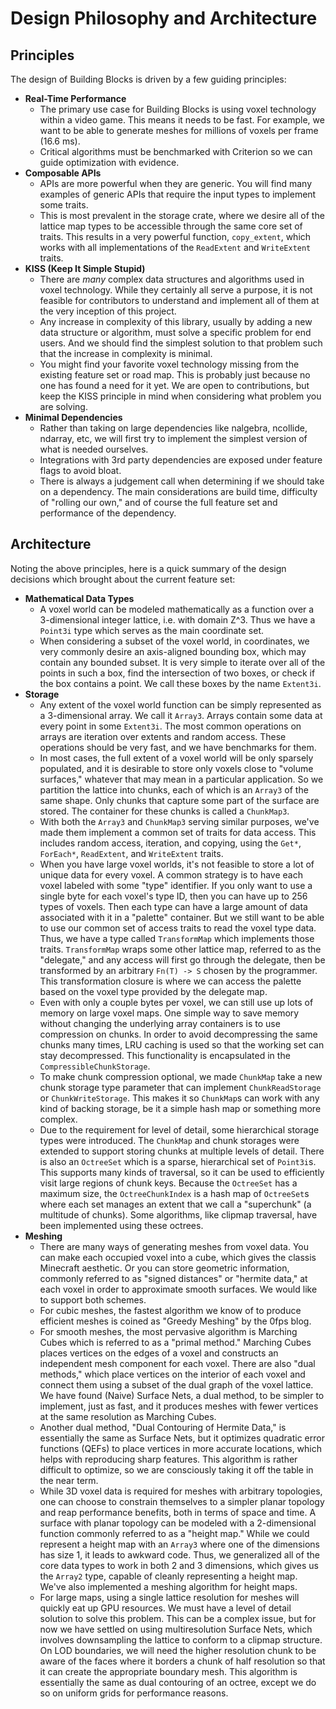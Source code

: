 # Design Philosophy and Architecture

## Principles

The design of Building Blocks is driven by a few guiding principles:

- **Real-Time Performance**
  - The primary use case for Building Blocks is using voxel technology within a
    video game. This means it needs to be fast. For example, we want to be able
    to generate meshes for millions of voxels per frame (16.6 ms).
  - Critical algorithms must be benchmarked with Criterion so we can guide
    optimization with evidence.
- **Composable APIs**
  - APIs are more powerful when they are generic. You will find many examples of
    generic APIs that require the input types to implement some traits.
  - This is most prevalent in the storage crate, where we desire all of the
    lattice map types to be accessible through the same core set of traits. This
    results in a very powerful function, `copy_extent`, which works with all
    implementations of the `ReadExtent` and `WriteExtent` traits.
- **KISS (Keep It Simple Stupid)**
  - There are *many* complex data structures and algorithms used in voxel
    technology. While they certainly all serve a purpose, it is not feasible for
    contributors to understand and implement all of them at the very inception
    of this project.
  - Any increase in complexity of this library, usually by adding a new data
    structure or algorithm, must solve a specific problem for end users. And we
    should find the simplest solution to that problem such that the increase in
    complexity is minimal.
  - You might find your favorite voxel technology missing from the existing
    feature set or road map. This is probably just because no one has found a
    need for it yet. We are open to contributions, but keep the KISS principle
    in mind when considering what problem you are solving.
- **Minimal Dependencies**
  - Rather than taking on large dependencies like nalgebra, ncollide, ndarray,
    etc, we will first try to implement the simplest version of what is needed
    ourselves.
  - Integrations with 3rd party dependencies are exposed under feature flags to
    avoid bloat.
  - There is always a judgement call when determining if we should take on a
    dependency. The main considerations are build time, difficulty of "rolling
    our own," and of course the full feature set and performance of the
    dependency.

## Architecture

Noting the above principles, here is a quick summary of the design decisions
which brought about the current feature set:

- **Mathematical Data Types**
  - A voxel world can be modeled mathematically as a function over a
    3-dimensional integer lattice, i.e. with domain Z^3. Thus we have a
    `Point3i` type which serves as the main coordinate set.
  - When considering a subset of the voxel world, in coordinates, we very
    commonly desire an axis-aligned bounding box, which may contain any bounded
    subset. It is very simple to iterate over all of the points in such a box,
    find the intersection of two boxes, or check if the box contains a point. We
    call these boxes by the name `Extent3i`.
- **Storage**
  - Any extent of the voxel world function can be simply represented as a
    3-dimensional array. We call it `Array3`. Arrays contain some data at every
    point in some `Extent3i`. The most common operations on arrays are iteration
    over extents and random access. These operations should be very fast, and we
    have benchmarks for them.
  - In most cases, the full extent of a voxel world will be only sparsely populated,
    and it is desirable to store only voxels close to "volume surfaces," whatever
    that may mean in a particular application. So we partition the lattice into
    chunks, each of which is an `Array3` of the same shape. Only chunks that capture
    some part of the surface are stored. The container for these chunks is called a
    `ChunkMap3`.
  - With both the `Array3` and `ChunkMap3` serving similar purposes, we've made
    them implement a common set of traits for data access. This includes random
    access, iteration, and copying, using the `Get*`, `ForEach*`, `ReadExtent`,
    and `WriteExtent` traits.
  - When you have large voxel worlds, it's not feasible to store a lot of unique
    data for every voxel. A common strategy is to have each voxel labeled with
    some "type" identifier. If you only want to use a single byte for each voxel's
    type ID, then you can have up to 256 types of voxels. Then each type can have a
    large amount of data associated with it in a "palette" container. But we still
    want to be able to use our common set of access traits to read the voxel
    type data. Thus, we have a type called `TransformMap` which implements those
    traits. `TransformMap` wraps some other lattice map, referred to as the
    "delegate," and any access will first go through the delegate, then be
    transformed by an arbitrary `Fn(T) -> S` chosen by the programmer. This
    transformation closure is where we can access the palette based on the voxel
    type provided by the delegate map.
  - Even with only a couple bytes per voxel, we can still use up lots of memory
    on large voxel maps. One simple way to save memory without changing the
    underlying array containers is to use compression on chunks. In order to avoid
    decompressing the same chunks many times, LRU caching is used so that the working
    set can stay decompressed. This functionality is encapsulated in the
    `CompressibleChunkStorage`.
  - To make chunk compression optional, we made `ChunkMap` take a new chunk storage type
    parameter that can implement `ChunkReadStorage` or `ChunkWriteStorage`. This
    makes it so `ChunkMap`s can work with any kind of backing storage, be it a
    simple hash map or something more complex.
  - Due to the requirement for level of detail, some hierarchical storage types
    were introduced. The `ChunkMap` and chunk storages were extended to support
    storing chunks at multiple levels of detail. There is also an `OctreeSet` which
    is a sparse, hierarchical set of `Point3i`s. This supports many kinds of traversal,
    so it can be used to efficiently visit large regions of chunk keys. Because the
    `OctreeSet` has a maximum size, the `OctreeChunkIndex` is a hash map of `OctreeSet`s
    where each set manages an extent that we call a "superchunk" (a multitude of chunks).
    Some algorithms, like clipmap traversal, have been implemented using these octrees.
- **Meshing**
  - There are many ways of generating meshes from voxel data. You can make each
    occupied voxel into a cube, which gives the classis Minecraft aesthetic. Or
    you can store geometric information, commonly referred to as "signed
    distances" or "hermite data," at each voxel in order to approximate smooth
    surfaces. We would like to support both schemes.
  - For cubic meshes, the fastest algorithm we know of to produce efficient
    meshes is coined as "Greedy Meshing" by the 0fps blog.
  - For smooth meshes, the most pervasive algorithm is Marching Cubes which is
    referred to as a "primal method." Marching Cubes places vertices on the
    edges of a voxel and constructs an independent mesh component for each
    voxel. There are also "dual methods," which place vertices on the interior
    of each voxel and connect them using a subset of the dual graph of the voxel
    lattice. We have found (Naive) Surface Nets, a dual method, to be simpler to
    implement, just as fast, and it produces meshes with fewer vertices at the
    same resolution as Marching Cubes.
  - Another dual method, "Dual Contouring of Hermite Data," is essentially the
    same as Surface Nets, but it optimizes quadratic error functions (QEFs) to
    place vertices in more accurate locations, which helps with reproducing sharp
    features. This algorithm is rather difficult to optimize, so we are consciously
    taking it off the table in the near term.
  - While 3D voxel data is required for meshes with arbitrary topologies, one
    can choose to constrain themselves to a simpler planar topology and reap
    performance benefits, both in terms of space and time. A surface with planar
    topology can be modeled with a 2-dimensional function commonly referred to
    as a "height map." While we could represent a height map with an `Array3`
    where one of the dimensions has size 1, it leads to awkward code. Thus, we
    generalized all of the core data types to work in both 2 and 3 dimensions,
    which gives us the `Array2` type, capable of cleanly representing a height
    map. We've also implemented a meshing algorithm for height maps.
  - For large maps, using a single lattice resolution for meshes will quickly
    eat up GPU resources. We must have a level of detail solution to solve this
    problem. This can be a complex issue, but for now we have settled on using
    multiresolution Surface Nets, which involves downsampling the lattice to
    conform to a clipmap structure. On LOD boundaries, we will need the higher
    resolution chunk to be aware of the faces where it borders a chunk of half
    resolution so that it can create the appropriate boundary mesh. This algorithm
    is essentially the same as dual contouring of an octree, except we do so
    on uniform grids for performance reasons.
